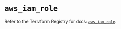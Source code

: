 # `aws_iam_role`

Refer to the Terraform Registry for docs: [`aws_iam_role`](https://registry.terraform.io/providers/hashicorp/aws/4.67.0/docs/resources/iam_role).
